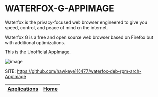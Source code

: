 # WATERFOX-G-APPIMAGE

 Waterfox is the privacy-focused web browser engineered to give you  speed, control, and peace of mind on the internet.
 
 Waterfox G is a free and open source web browser based on Firefox 
 but with additional optimizations.
 
 This is the Unofficial AppImage.
 
 ![image](https://i.imgur.com/HHPG3Re.jpeg)

 SITE: https://github.com/hawkeye116477/waterfox-deb-rpm-arch-AppImage

 | [Applications](https://portable-linux-apps.github.io/apps.html) | [Home](https://portable-linux-apps.github.io)
 | --- | --- |
